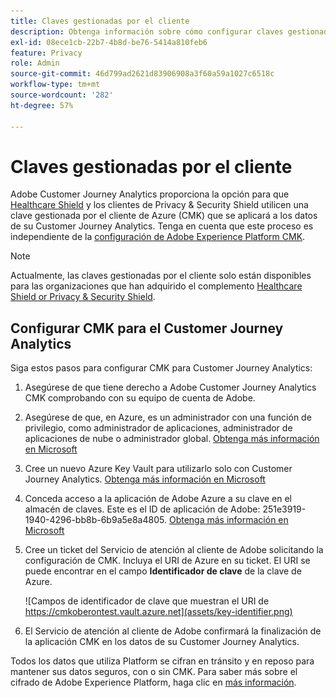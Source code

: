 ```yaml
---
title: Claves gestionadas por el cliente
description: Obtenga información sobre cómo configurar claves gestionadas por el cliente para Customer Journey Analytics.
exl-id: 08ece1cb-22b7-4b8d-be76-5414a810feb6
feature: Privacy
role: Admin
source-git-commit: 46d799ad2621d83906908a3f60a59a1027c6518c
workflow-type: tm+mt
source-wordcount: '282'
ht-degree: 57%

---
```


# Claves gestionadas por el cliente

Adobe Customer Journey Analytics proporciona la opción para que [Healthcare Shield](https://www.adobe.com/trust/compliance/hipaa-ready.html) y los clientes de Privacy &amp; Security Shield utilicen una clave gestionada por el cliente de Azure (CMK) que se aplicará a los datos de su Customer Journey Analytics.  Tenga en cuenta que este proceso es independiente de la [configuración de Adobe Experience Platform CMK](https://experienceleague.adobe.com/docs/experience-platform/landing/governance-privacy-security/customer-managed-keys.html?lang=es).

>[!NOTE]
>
>Actualmente, las claves gestionadas por el cliente solo están disponibles para las organizaciones que han adquirido el complemento [Healthcare Shield or Privacy &amp; Security Shield](https://experienceleague.adobe.com/docs/customer-data-management-voices-events/events/governance/healthcare-shield.html).

## Configurar CMK para el Customer Journey Analytics

Siga estos pasos para configurar CMK para Customer Journey Analytics:

1. Asegúrese de que tiene derecho a Adobe Customer Journey Analytics CMK comprobando con su equipo de cuenta de Adobe.
1. Asegúrese de que, en Azure, es un administrador con una función de privilegio, como administrador de aplicaciones, administrador de aplicaciones de nube o administrador global. [Obtenga más información en Microsoft](https://learn.microsoft.com/es-es/azure/active-directory/roles/permissions-reference)
1. Cree un nuevo Azure Key Vault para utilizarlo solo con Customer Journey Analytics. [Obtenga más información en Microsoft](https://learn.microsoft.com/es-es/azure/key-vault/general/)
1. Conceda acceso a la aplicación de Adobe Azure a su clave en el almacén de claves. Este es el ID de aplicación de Adobe: 251e3919-1940-4296-bb8b-6b9a5e8a4805. [Obtenga más información en Microsoft](https://learn.microsoft.com/es-es/azure/storage/common/customer-managed-keys-configure-cross-tenant-existing-account?toc=%2Fazure%2Fstorage%2Fblobs%2Ftoc.json&amp;tabs=powershell-preview%2Cazure-portal#the-customer-grants-the-service-providers-app-access-to-the-key-in-the-key-vault)
1. Cree un ticket del Servicio de atención al cliente de Adobe solicitando la configuración de CMK. Incluya el URI de Azure en su ticket. El URI se puede encontrar en el campo **Identificador de clave** de la clave de Azure.

   ![Campos de identificador de clave que muestran el URI de https://cmkoberontest.vault.azure.net](assets/key-identifier.png)

1. El Servicio de atención al cliente de Adobe confirmará la finalización de la aplicación CMK en los datos de su Customer Journey Analytics.

Todos los datos que utiliza Platform se cifran en tránsito y en reposo para mantener sus datos seguros, con o sin CMK. Para saber más sobre el cifrado de Adobe Experience Platform, haga clic en [más información](https://experienceleague.adobe.com/docs/experience-platform/landing/governance-privacy-security/encryption.html?lang=es).
